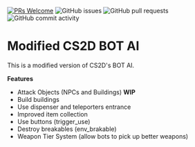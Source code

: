 [![PRs Welcome](https://img.shields.io/badge/PRs-welcome-brightgreen.svg?style=plastic)](http://makeapullrequest.com) 
![GitHub issues](https://img.shields.io/github/issues/caxanga334/cs2d-bot-ai?style=plastic)
![GitHub pull requests](https://img.shields.io/github/issues-pr/caxanga334/cs2d-bot-ai?style=plastic)
![GitHub commit activity](https://img.shields.io/github/commit-activity/m/caxanga334/cs2d-bot-ai?style=plastic)

# Modified CS2D BOT AI
This is a modified version of CS2D's BOT AI.

**Features**

* Attack Objects (NPCs and Buildings) **WIP**
* Build buildings
* Use dispenser and teleporters entrance
* Improved item collection
* Use buttons (trigger_use)
* Destroy breakables (env_brakable)
* Weapon Tier System (allow bots to pick up better weapons)